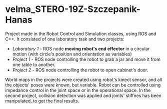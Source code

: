 # velma_STERO-19Z-Szczepanik-Hanas
Project made in the Robot Control and Simulation classes, using ROS and C++.
It consisted of one laboratory task and two projects:
- _Laboratory 1_ - ROS node **moving robot's end effector** in a circular motion (with circle's position and orientation as variables)
- _Project 1_ - ROS node controlling the robot to grab a jar and move it from one table to another.
- _Project 2_ - ROS node controlling the robot to open cabinet's door. 

 World maps in the projects were created using robot's kinect sensor, and all the objects' poses were known, but variable. Robot can be controlled using impedance control in the joint space or in the operational space. In the second project, collision detection was applied and joints' stiffnes has been manipulated, to get the final results.
